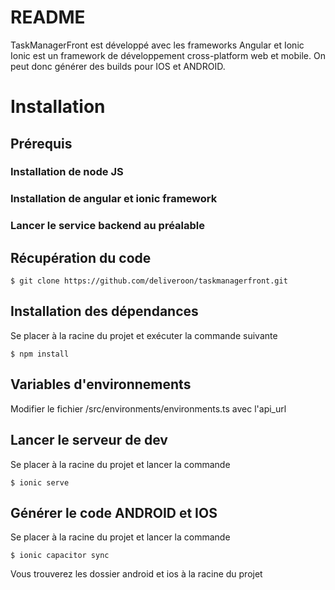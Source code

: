 # README

TaskManagerFront est développé avec les frameworks Angular et Ionic 
Ionic est un framework de développement cross-platform web et mobile. On peut donc générer des builds pour IOS et ANDROID.
 

# Installation

## Prérequis

### Installation de node JS
### Installation de angular et ionic framework
### Lancer le service backend au préalable

## Récupération du code

    $ git clone https://github.com/deliveroon/taskmanagerfront.git
    
## Installation des dépendances
Se placer à la racine du projet et exécuter la commande suivante 

    $ npm install

## Variables d'environnements

Modifier le fichier /src/environments/environments.ts avec l'api_url

## Lancer le serveur de dev

Se placer à la racine du projet et lancer la commande

    $ ionic serve

## Générer le code ANDROID et IOS

Se placer à la racine du projet et lancer la commande

    $ ionic capacitor sync
    
Vous trouverez les dossier android et ios à la racine du projet
    

